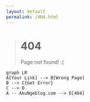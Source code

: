 ```yaml
---
layout: default
permalink: /404.html
---
```

> # 404
> 
> Page not found! :(

```mermaid
graph LR
A[Your Link] --> B[Wrong Page] 
B --> C{Get Error}
C --> D
A -- AkuNgeblog.com --> D[404]
```
